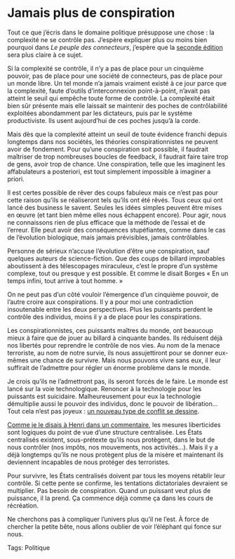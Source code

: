 # Jamais plus de conspiration

Tout ce que j’écris dans le domaine politique présuppose une chose : la complexité ne se contrôle pas. J’espère expliquer plus ou moins bien pourquoi dans *Le peuple des connecteurs*, j’espère que la [seconde édition](http://blog.tcrouzet.com/2008/02/15/preface-aux-connecteurs/) sera plus claire à ce sujet.

Si la complexité se contrôle, il n’y a pas de place pour un cinquième pouvoir, pas de place pour une société de connecteurs, pas de place pour un monde libre. Un tel monde n’a jamais vraiment existé à ce jour parce que la complexité, faute d’outils d’interconnexion point-à-point, n’avait pas atteint le seuil qui empêche toute forme de contrôle. La complexité était bien sûr présente mais elle laissait se maintenir des poches de contrôlabilité exploitées abondamment par les dictateurs, puis par le système productiviste. Ils usent aujourd’hui de ces poches jusqu’à la corde.

Mais dès que la complexité atteint un seuil de toute évidence franchi depuis longtemps dans nos sociétés, les théories conspirationnistes ne peuvent avoir de fondement. Pour qu’une conspiration soit possible, il faudrait maîtriser de trop nombreuses boucles de feedback, il faudrait faire taire trop de gens, avoir trop de chance. Une conspiration, telle que les imaginent les affabulateurs a posteriori, est tout simplement impossible à imaginer a priori.

Il est certes possible de rêver des coups fabuleux mais ce n’est pas pour cette raison qu’ils se réaliseront tels qu’ils ont été rêvés. Tous ceux qui ont lancé des business le savent. Seules les idées simples peuvent être mises en œuvre (et tant bien même elles nous échappent encore). Pour agir, nous ne connaissons rien de plus efficace que la méthode de l’essai et de l’erreur. Elle peut avoir des conséquences stupéfiantes, comme dans le cas de l’évolution biologique, mais jamais prévisibles, jamais contrôlables.

Personne de sérieux n’accuse l’évolution d’être une conspiration, sauf quelques auteurs de science-fiction. Que des coups de billard improbables aboutissent à des télescopages miraculeux, c’est le propre d’un système complexe, tout ou presque y est possible. Et comme le disait Borges « En un temps infini, tout arrive à tout homme. »

On ne peut pas d’un côté vouloir l’émergence d’un cinquième pouvoir, de l’autre croire aux conspirations. Il y a pour moi une contradiction insoutenable entre les deux perspectives. Plus les puissants perdent le contrôle des individus, moins il y a de place pour les conspirations.

Les conspirationnistes, ces puissants maîtres du monde, ont beaucoup mieux à faire que de jouer au billard à cinquante bandes. Ils réduisent déjà nos libertés pour reprendre le contrôle de nos vies. Au nom de la menace terroriste, au nom de notre survie, ils nous assujettiront pour se donner eux-mêmes une chance de survivre. Mais nous pouvons vivre sans eux, il leur suffirait de l’admettre pour régler un énorme problème dans le monde.

Je crois qu’ils ne l’admettront pas, ils seront forcés de le faire. Le monde est lancé sur la voie technologique. Renoncer à la technologie pour les puissants est suicidaire. Malheureusement pour eux la technologie démultiplie aussi le pouvoir des individus, donc le pouvoir de libération… Tout cela n’est pas joyeux : [un nouveau type de conflit se dessine](http://blog.tcrouzet.com/2008/02/22/le-cinquieme-pouvoir-militaire/).

[Comme je le disais à Henri dans un commentaire](http://blog.tcrouzet.com/2008/02/22/le-cinquieme-pouvoir-militaire/#comment-51617), les mesures liberticides sont logiques du point de vue d’une structure centralisée. Les États centralisés existent, sous-prétexte qu’ils nous protègent, dans le but de nous contrôler (nos impôts, nos mouvements, nos activités…). Mais il y a déjà longtemps qu’ils ne nous protègent plus de la misère et maintenant ils deviennent incapables de nous protéger des terroristes.

Pour survivre, les États centralisés doivent par tous les moyens rétablir leur contrôle. Si cette pente se confirme, les tentations dictatoriales devraient se multiplier. Pas besoin de conspiration. Quand un puissant veut plus de puissance, il la prend. Ça commence déjà comme ça dans les cours de récréation.

Ne cherchons pas à compliquer l’univers plus qu’il ne l’est. À force de chercher la petite bête, nous allons oublier de voir l’éléphant qui fonce sur nous.

Tags: Politique